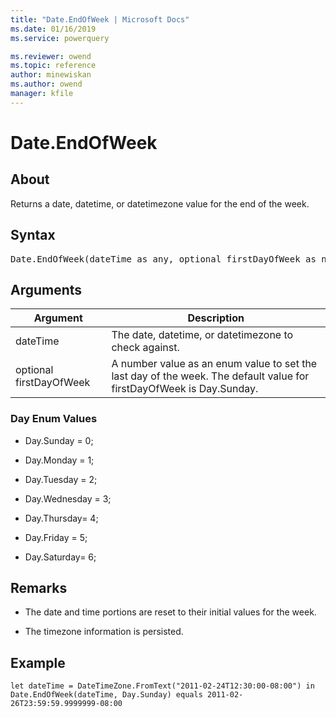 ```yaml
---
title: "Date.EndOfWeek | Microsoft Docs"
ms.date: 01/16/2019
ms.service: powerquery

ms.reviewer: owend
ms.topic: reference
author: minewiskan
ms.author: owend
manager: kfile
---
```

# Date.EndOfWeek

  
## About  
Returns a date, datetime, or datetimezone value for the end of the week.  
  
## Syntax

<pre>
Date.EndOfWeek(dateTime as any, optional firstDayOfWeek as nullable number) as any   
</pre>  
  
## Arguments  
  
|Argument|Description|  
|------------|---------------|  
|dateTime|The date, datetime, or datetimezone to check against.|  
|optional firstDayOfWeek|A number value as an enum value to set the last day of the week. The default value for firstDayOfWeek is Day.Sunday.|  
  
### Day Enum Values  
  
-   Day.Sunday = 0;  
  
-   Day.Monday = 1;  
  
-   Day.Tuesday = 2;  
  
-   Day.Wednesday = 3;  
  
-   Day.Thursday= 4;  
  
-   Day.Friday = 5;  
  
-   Day.Saturday= 6;  
  
## Remarks  
  
-   The date and time portions are reset to their initial values for the week.  
  
-   The timezone information is persisted.  
  
## <a name="__goback"></a>Example  
  
```powerquery-m  
let dateTime = DateTimeZone.FromText("2011-02-24T12:30:00-08:00") in  
Date.EndOfWeek(dateTime, Day.Sunday) equals 2011-02-26T23:59:59.9999999-08:00  
```  
